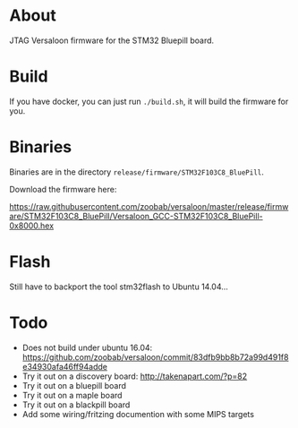 About
=====

JTAG Versaloon firmware for the STM32 Bluepill board.

Build
=====

If you have docker, you can just run ```./build.sh```, it will build the firmware for you.

Binaries
========

Binaries are in the directory ```release/firmware/STM32F103C8_BluePill```.

Download the firmware here:

https://raw.githubusercontent.com/zoobab/versaloon/master/release/firmware/STM32F103C8_BluePill/Versaloon_GCC-STM32F103C8_BluePill-0x8000.hex

Flash
=====

Still have to backport the tool stm32flash to Ubuntu 14.04...

Todo
====

* Does not build under ubuntu 16.04: https://github.com/zoobab/versaloon/commit/83dfb9bb8b72a99d491f8e34930afa46ff94adde
* Try it out on a discovery board: http://takenapart.com/?p=82
* Try it out on a bluepill board
* Try it out on a maple board
* Try it out on a blackpill board
* Add some wiring/fritzing documention with some MIPS targets
